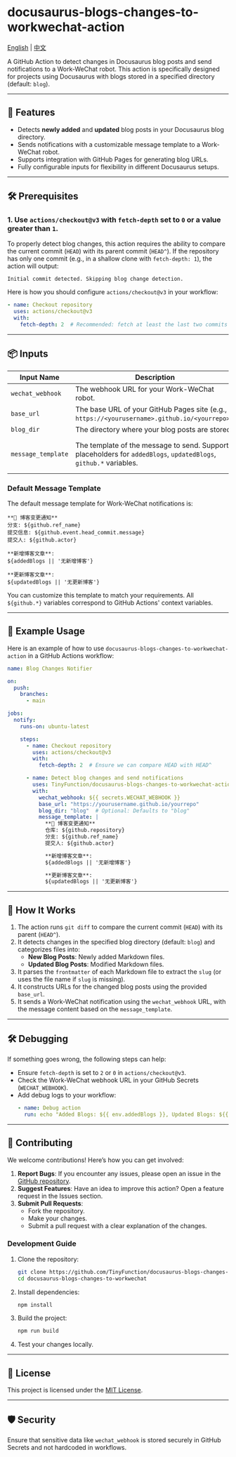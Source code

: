 # docusaurus-blogs-changes-to-workwechat-action

[English](./README.md) | [中文](./README_CN.md)

A GitHub Action to detect changes in Docusaurus blog posts and send notifications to a Work-WeChat robot. This action is specifically designed for projects using Docusaurus with blogs stored in a specified directory (default: `blog`).

---

## 🚀 Features

- Detects **newly added** and **updated** blog posts in your Docusaurus blog directory.
- Sends notifications with a customizable message template to a Work-WeChat robot.
- Supports integration with GitHub Pages for generating blog URLs.
- Fully configurable inputs for flexibility in different Docusaurus setups.

---

## 🛠 Prerequisites

### 1. Use `actions/checkout@v3` with `fetch-depth` set to `0` or a value greater than `1`.

To properly detect blog changes, this action requires the ability to compare the current commit (`HEAD`) with its parent commit (`HEAD^`). If the repository has only one commit (e.g., in a shallow clone with `fetch-depth: 1`), the action will output:

```
Initial commit detected. Skipping blog change detection.
```

Here is how you should configure `actions/checkout@v3` in your workflow:

```yaml
- name: Checkout repository
  uses: actions/checkout@v3
  with:
    fetch-depth: 2  # Recommended: fetch at least the last two commits
```

---

## 📦 Inputs

| **Input Name**      | **Description**                                                                             | **Required** | **Default**                                                                                       |
|----------------------|---------------------------------------------------------------------------------------------|--------------|---------------------------------------------------------------------------------------------------|
| `wechat_webhook`     | The webhook URL for your Work-WeChat robot.                                                | ✅ Yes       | N/A                                                                                               |
| `base_url`           | The base URL of your GitHub Pages site (e.g., `https://<yourusername>.github.io/<yourrepo>`).  | ✅ Yes       | N/A                                                                                               |
| `blog_dir`           | The directory where your blog posts are stored.                                            | ❌ No        | `blog`                                                                                            |
| `message_template`   | The template of the message to send. Supports placeholders for `addedBlogs`, `updatedBlogs`, `github.*` variables. | ❌ No        | **See default template below.**                                                                  |

### **Default Message Template**
The default message template for Work-WeChat notifications is:

```
**📢 博客变更通知**
分支: ${github.ref_name}
提交信息: ${github.event.head_commit.message}
提交人: ${github.actor}

**新增博客文章**:
${addedBlogs || '无新增博客'}

**更新博客文章**:
${updatedBlogs || '无更新博客'}
```

You can customize this template to match your requirements. All `${github.*}` variables correspond to GitHub Actions' context variables.

---

## 🔧 Example Usage

Here is an example of how to use `docusaurus-blogs-changes-to-workwechat-action` in a GitHub Actions workflow:

```yaml
name: Blog Changes Notifier

on:
  push:
    branches:
      - main

jobs:
  notify:
    runs-on: ubuntu-latest

    steps:
      - name: Checkout repository
        uses: actions/checkout@v3
        with:
          fetch-depth: 2  # Ensure we can compare HEAD with HEAD^

      - name: Detect blog changes and send notifications
        uses: TinyFunction/docusaurus-blogs-changes-to-workwechat-action@v1
        with:
          wechat_webhook: ${{ secrets.WECHAT_WEBHOOK }}
          base_url: "https://yourusername.github.io/yourrepo"
          blog_dir: "blog"  # Optional: Defaults to "blog"
          message_template: |
            **📢 博客变更通知**
            仓库: ${github.repository}
            分支: ${github.ref_name}
            提交人: ${github.actor}

            **新增博客文章**:
            ${addedBlogs || '无新增博客'}

            **更新博客文章**:
            ${updatedBlogs || '无更新博客'}
```

---

## 🧩 How It Works

1. The action runs `git diff` to compare the current commit (`HEAD`) with its parent (`HEAD^`).
2. It detects changes in the specified blog directory (default: `blog`) and categorizes files into:
   - **New Blog Posts**: Newly added Markdown files.
   - **Updated Blog Posts**: Modified Markdown files.
3. It parses the `frontmatter` of each Markdown file to extract the `slug` (or uses the file name if `slug` is missing).
4. It constructs URLs for the changed blog posts using the provided `base_url`.
5. It sends a Work-WeChat notification using the `wechat_webhook` URL, with the message content based on the `message_template`.

---

## 🛠 Debugging

If something goes wrong, the following steps can help:
- Ensure `fetch-depth` is set to `2` or `0` in `actions/checkout@v3`.
- Check the Work-WeChat webhook URL in your GitHub Secrets (`WECHAT_WEBHOOK`).
- Add debug logs to your workflow:
  ```yaml
  - name: Debug action
    run: echo "Added Blogs: ${{ env.addedBlogs }}, Updated Blogs: ${{ env.updatedBlogs }}"
  ```

---

## 🤝 Contributing

We welcome contributions! Here’s how you can get involved:

1. **Report Bugs**: If you encounter any issues, please open an issue in the [GitHub repository](https://github.com/TinyFunction/docusaurus-blogs-changes-to-workwechat/issues).
2. **Suggest Features**: Have an idea to improve this action? Open a feature request in the Issues section.
3. **Submit Pull Requests**:
   - Fork the repository.
   - Make your changes.
   - Submit a pull request with a clear explanation of the changes.

### Development Guide

1. Clone the repository:
   ```bash
   git clone https://github.com/TinyFunction/docusaurus-blogs-changes-to-workwechat.git
   cd docusaurus-blogs-changes-to-workwechat
   ```

2. Install dependencies:
   ```bash
   npm install
   ```

3. Build the project:
   ```bash
   npm run build
   ```

4. Test your changes locally.

---

## 📝 License

This project is licensed under the [MIT License](https://opensource.org/licenses/MIT).

---

## 🛡 Security

Ensure that sensitive data like `wechat_webhook` is stored securely in GitHub Secrets and not hardcoded in workflows.
